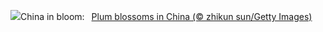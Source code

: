 ![](https://www.bing.com/th?id=OHR.PlumBlossom_EN-US7055526666_UHD.jpg&w=1000)China in bloom:&nbsp;&ensp;[Plum blossoms in China (© zhikun sun/Getty Images)](https://www.bing.com/th?id=OHR.PlumBlossom_EN-US7055526666_UHD.jpg)
<br><br/>
